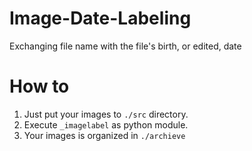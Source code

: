 # Image-Date-Labeling

Exchanging file name with the file's birth, or edited, date

# How to

1. Just put your images to `./src` directory.
2. Execute `_imagelabel` as python module.
3. Your images is organized in `./archieve`